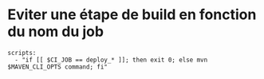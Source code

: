 # Eviter une étape de build en fonction du nom du job

    scripts:
      - "if [[ $CI_JOB == deploy_* ]]; then exit 0; else mvn $MAVEN_CLI_OPTS command; fi"
    